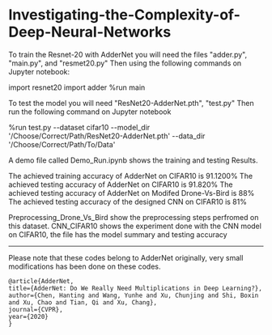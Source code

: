 # Investigating-the-Complexity-of-Deep-Neural-Networks

To train the Resnet-20 with AdderNet you will need the files "adder.py", "main.py", and "resmet20.py" Then using the following commands on Jupyter notebook:

import resnet20
import adder
%run main 

To test the model you will need "ResNet20-AdderNet.pth", "test.py" Then run the following command on Jupyter notebook

%run test.py --dataset cifar10 --model_dir '/Choose/Correct/Path/ResNet20-AdderNet.pth' --data_dir '/Choose/Correct/Path/To/Data'

A demo file called Demo_Run.ipynb shows the training and testing Results. 

The achieved training accuracy of AdderNet on CIFAR10 is 91.1200%
The achieved testing accuracy of AdderNet on CIFAR10 is 91.820%
The achieved testing accuracy of AdderNet on Modifed Drone-Vs-Bird is 88%
The achieved testing accuracy of the designed CNN on CIFAR10 is 81%


Preprocessing_Drone_Vs_Bird show the preprocessing steps perfromed on this dataset.
CNN_CIFAR10 shows the experiment done with the CNN model on CIFAR10, the file has the model summary and testing accuracy

------------------------------------------------------------------------------------------------------------------
Please note that these codes belong to AdderNet originally, very small modifications has been done on these codes.




	@article{AdderNet,
	title={AdderNet: Do We Really Need Multiplications in Deep Learning?},
	author={Chen, Hanting and Wang, Yunhe and Xu, Chunjing and Shi, Boxin and Xu, Chao and Tian, Qi and Xu, Chang},
	journal={CVPR},
	year={2020}
	}
